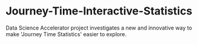 # Journey-Time-Interactive-Statistics
Data Science Accelerator project investigates a new and innovative way to make 'Journey Time Statistics' easier to explore.
